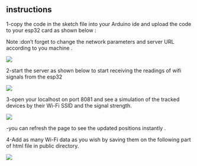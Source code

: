 ﻿## instructions

1-copy the code in the sketch file into your Arduino ide and upload the code to your esp32 card as shown below :

Note :don’t forget to change the network parameters and server URL according to you machine .

![](Aspose.Words.0dd02c37-4534-4c5c-af1e-f455dee306ac.001.png)

2-start the server as shown below to start receiving the readings of wifi signals from the esp32 

![](Aspose.Words.0dd02c37-4534-4c5c-af1e-f455dee306ac.002.png)



3-open your localhost on port 8081 and see a simulation of the tracked devices by their Wi-Fi SSID  and the signal strength.


![](Aspose.Words.0dd02c37-4534-4c5c-af1e-f455dee306ac.003.png)

-you can refresh the page to see the updated positions instantly .

4-Add as many Wi-Fi data as you wish by saving them on the following part of html file in public directory.

![](Aspose.Words.0dd02c37-4534-4c5c-af1e-f455dee306ac.004.png)
